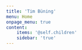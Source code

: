 ```yaml
---
title: 'Tim Büning'
menu: Home
onpage_menu: true
content:
    items: '@self.children'
    sidebar: 'true'
---
```


